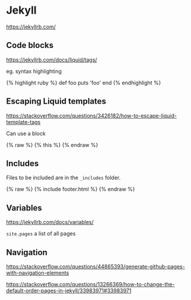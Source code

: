 # Jekyll

https://jekyllrb.com/


## Code blocks

https://jekyllrb.com/docs/liquid/tags/

eg. syntax highlighting


{% highlight ruby %}
def foo
  puts 'foo'
end
{% endhighlight %}




## Escaping  Liquid templates

https://stackoverflow.com/questions/3426182/how-to-escape-liquid-template-tags

Can use 
a block


{% raw  %}
{% this %}
{% endraw %}



## Includes

Files to be included are in the `_includes` folder.

{% raw  %}
{% include footer.html %}
{% endraw %}




## Variables

https://jekyllrb.com/docs/variables/

`site.pages` a list of all pages


## Navigation

https://stackoverflow.com/questions/44865393/generate-github-pages-with-navigation-elements

https://stackoverflow.com/questions/13266369/how-to-change-the-default-order-pages-in-jekyll/33983971#33983971
